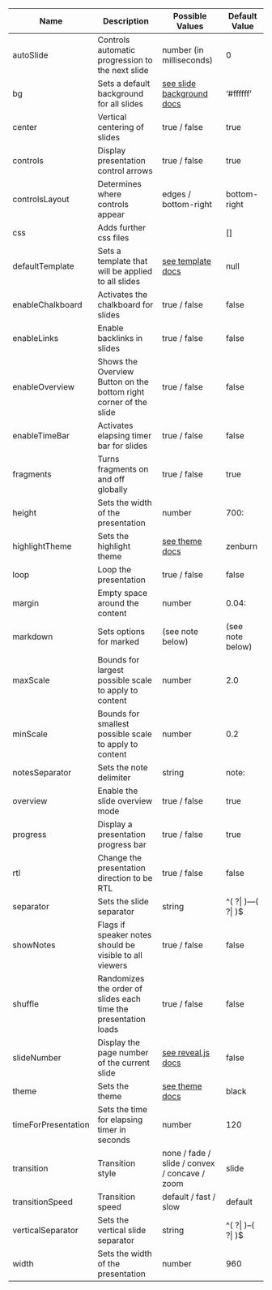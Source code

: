 
| Name                | Description                                                       | Possible Values                                                                                                | Default Value     |
| ------------------- | ----------------------------------------------------------------- | -------------------------------------------------------------------------------------------------------------- | ----------------- |
| autoSlide           | Controls automatic progression to the next slide                  | number (in milliseconds)                                                                                       | 0                 |
| bg                  | Sets a default background for all slides                          | [see slide background docs](https://mszturc.github.io/obsidian-advanced-slides/extend-syntax/slidebackground/) | ‘#ffffff’         |
| center              | Vertical centering of slides                                      | true / false                                                                                                   | true              |
| controls            | Display presentation control arrows                               | true / false                                                                                                   | true              |
| controlsLayout      | Determines where controls appear                                  | edges / bottom-right                                                                                           | bottom-right      |
| css                 | Adds further css files                                            |                                                                                                                | []                |
| defaultTemplate     | Sets a template that will be applied to all slides                | [see template docs](https://mszturc.github.io/obsidian-advanced-slides/templates/#default-template)            | null              |
| enableChalkboard    | Activates the chalkboard for slides                               | true / false                                                                                                   | false             |
| enableLinks         | Enable backlinks in slides                                        | true / false                                                                                                   | false             |
| enableOverview      | Shows the Overview Button on the bottom right corner of the slide | true / false                                                                                                   | false             |
| enableTimeBar       | Activates elapsing timer bar for slides                           | true / false                                                                                                   | false             |
| fragments           | Turns fragments on and off globally                               | true / false                                                                                                   | true              |
| height              | Sets the width of the presentation                                | number                                                                                                         | 700:              |
| highlightTheme      | Sets the highlight theme                                          | [see theme docs](https://mszturc.github.io/obsidian-advanced-slides/themes/)                                   | zenburn           |
| loop                | Loop the presentation                                             | true / false                                                                                                   | false             |
| margin              | Empty space around the content                                    | number                                                                                                         | 0.04:             |
| markdown            | Sets options for marked                                           | (see note below)                                                                                               | (see note below)  |
| maxScale            | Bounds for largest possible scale to apply to content             | number                                                                                                         | 2.0               |
| minScale            | Bounds for smallest possible scale to apply to content            | number                                                                                                         | 0.2               |
| notesSeparator      | Sets the note delimiter                                           | string                                                                                                         | note:             |
| overview            | Enable the slide overview mode                                    | true / false                                                                                                   | true              |
| progress            | Display a presentation progress bar                               | true / false                                                                                                   | true              |
| rtl                 | Change the presentation direction to be RTL                       | true / false                                                                                                   | false             |
| separator           | Sets the slide separator                                          | string                                                                                                         | ^( ?\| )—( ?\| )$ |
| showNotes           | Flags if speaker notes should be visible to all viewers           | true / false                                                                                                   | false             |
| shuffle             | Randomizes the order of slides each time the presentation loads   | true / false                                                                                                   | false             |
| slideNumber         | Display the page number of the current slide                      | [see reveal.js docs](https://revealjs.com/config/)                                                             | false             |
| theme               | Sets the theme                                                    | [see theme docs](https://mszturc.github.io/obsidian-advanced-slides/themes/)                                   | black             |
| timeForPresentation | Sets the time for elapsing timer in seconds                       | number                                                                                                         | 120               |
| transition          | Transition style                                                  | none / fade / slide / convex / concave / zoom                                                                  | slide             |
| transitionSpeed     | Transition speed                                                  | default / fast / slow                                                                                          | default           |
| verticalSeparator   | Sets the vertical slide separator                                 | string                                                                                                         | ^( ?\| )–( ?\| )$ |
| width               | Sets the width of the presentation                                | number                                                                                                         | 960               |